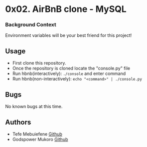# 0x02. AirBnB clone - MySQL
<h3>Background Context</h3>
<p>Environment variables will be your best friend for this project!</p>

## Usage
* First clone this repository.
* Once the repository is cloned locate the "console.py" file
* Run hbnb(interactively): `./console` and enter command
* Run hbnb(non-interactively): `echo "<command>" | ./console.py`


## Bugs
No known bugs at this time.

## Authors
* Tefe Mebuiefene [Github](https://github.com/glowcoder1/)
* Godspower Mukoro [Github](https://github.com/Gmukoro)
